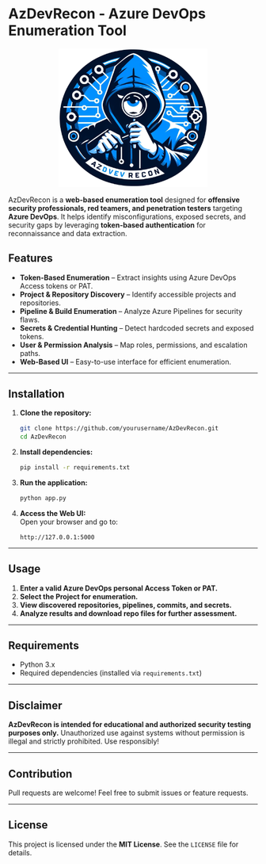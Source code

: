 # AzDevRecon - Azure DevOps Enumeration Tool


<p align="center">
   <img src="AzDevRecon/static/images/AzDevRecon.png" width="300px" alt="ROADtools logo" />
</p>

AzDevRecon is a **web-based enumeration tool** designed for **offensive security professionals, red teamers, and penetration testers** targeting **Azure DevOps**. It helps identify misconfigurations, exposed secrets, and security gaps by leveraging **token-based authentication** for reconnaissance and data extraction.

## Features

- **Token-Based Enumeration** – Extract insights using Azure DevOps Access tokens or PAT.
- **Project & Repository Discovery** – Identify accessible projects and repositories.
- **Pipeline & Build Enumeration** – Analyze Azure Pipelines for security flaws.
- **Secrets & Credential Hunting** – Detect hardcoded secrets and exposed tokens.
- **User & Permission Analysis** – Map roles, permissions, and escalation paths.
- **Web-Based UI** – Easy-to-use interface for efficient enumeration.

---

## Installation

1. **Clone the repository:**

   ```sh
   git clone https://github.com/yourusername/AzDevRecon.git
   cd AzDevRecon
   ```

2. **Install dependencies:**

   ```sh
   pip install -r requirements.txt
   ```

3. **Run the application:**

   ```sh
   python app.py
   ```

4. **Access the Web UI:**\
   Open your browser and go to:

   ```
   http://127.0.0.1:5000
   ```

---

## Usage

1. **Enter a valid Azure DevOps personal Access Token or PAT.**
2. **Select the Project for enumeration.**
3. **View discovered repositories, pipelines, commits, and secrets.**
4. **Analyze results and download repo files for further assessment.**

---

## Requirements

- Python 3.x
- Required dependencies (installed via `requirements.txt`)

---

## Disclaimer

**AzDevRecon is intended for educational and authorized security testing purposes only.** Unauthorized use against systems without permission is illegal and strictly prohibited. Use responsibly!

---

## Contribution

Pull requests are welcome! Feel free to submit issues or feature requests.

---

## License

This project is licensed under the **MIT License**. See the `LICENSE` file for details.